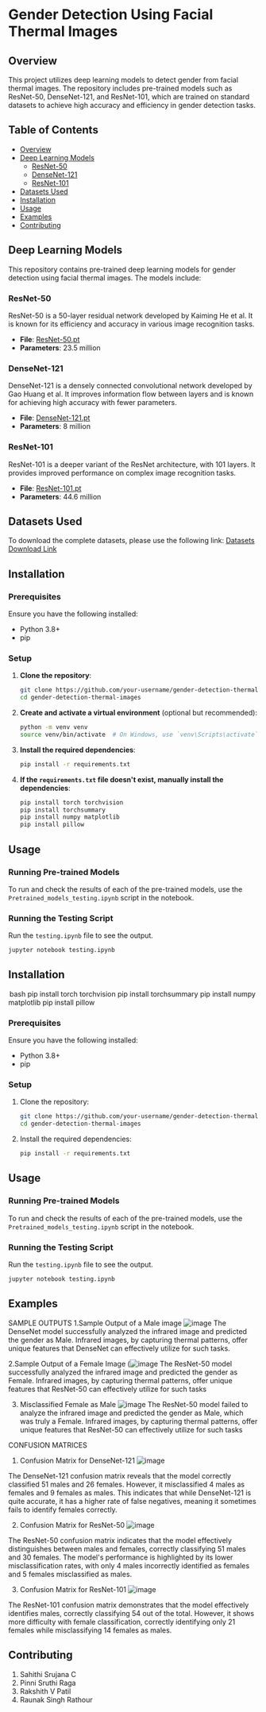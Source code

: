 # Gender Detection Using Facial Thermal Images

## Overview

This project utilizes deep learning models to detect gender from facial thermal images. The repository includes pre-trained models such as ResNet-50, DenseNet-121, and ResNet-101, which are trained on standard datasets to achieve high accuracy and efficiency in gender detection tasks.

## Table of Contents

- [Overview](#overview)
- [Deep Learning Models](#deep-learning-models)
  - [ResNet-50](#resnet-50)
  - [DenseNet-121](#densenet-121)
  - [ResNet-101](#resnet-101)
- [Datasets Used](#datasets-used)
- [Installation](#installation)
- [Usage](#usage)
- [Examples](#examples)
- [Contributing](#contributing)

## Deep Learning Models

This repository contains pre-trained deep learning models for gender detection using facial thermal images. The models include:

### ResNet-50

ResNet-50 is a 50-layer residual network developed by Kaiming He et al. It is known for its efficiency and accuracy in various image recognition tasks.

- **File**: [ResNet-50.pt](https://drive.google.com/drive/folders/14usN0kr70S5mBn4r-o5tMsyxWsuYCewC)
- **Parameters**: 23.5 million

### DenseNet-121

DenseNet-121 is a densely connected convolutional network developed by Gao Huang et al. It improves information flow between layers and is known for achieving high accuracy with fewer parameters.

- **File**: [DenseNet-121.pt](https://drive.google.com/drive/folders/14usN0kr70S5mBn4r-o5tMsyxWsuYCewC)
- **Parameters**: 8 million

### ResNet-101

ResNet-101 is a deeper variant of the ResNet architecture, with 101 layers. It provides improved performance on complex image recognition tasks.

- **File**: [ResNet-101.pt](https://drive.google.com/drive/folders/14usN0kr70S5mBn4r-o5tMsyxWsuYCewC)
- **Parameters**: 44.6 million

## Datasets Used

To download the complete datasets, please use the following link:
[Datasets Download Link](https://drive.google.com/open?id=1wGDNfCQE1kngsmYiKlKHHZwgntlVwiGJ)

## Installation

### Prerequisites

Ensure you have the following installed:

- Python 3.8+
- pip

### Setup

1. **Clone the repository**:
    ```bash
    git clone https://github.com/your-username/gender-detection-thermal-images.git
    cd gender-detection-thermal-images
    ```

2. **Create and activate a virtual environment** (optional but recommended):
    ```bash
    python -m venv venv
    source venv/bin/activate  # On Windows, use `venv\Scripts\activate`
    ```

3. **Install the required dependencies**:
    ```bash
    pip install -r requirements.txt
    ```

4. **If the `requirements.txt` file doesn't exist, manually install the dependencies**:
    ```bash
    pip install torch torchvision
    pip install torchsummary
    pip install numpy matplotlib
    pip install pillow
    ```

## Usage

### Running Pre-trained Models

To run and check the results of each of the pre-trained models, use the `Pretrained_models_testing.ipynb` script in the notebook.

### Running the Testing Script

Run the `testing.ipynb` file to see the output.

```bash
jupyter notebook testing.ipynb
```
## Installation

⁠ bash
    pip install torch torchvision
    pip install torchsummary
    pip install numpy matplotlib
    pip install pillow
     ⁠


### Prerequisites

Ensure you have the following installed:

- Python 3.8+
- pip

### Setup

1. Clone the repository:
    ```bash
    git clone https://github.com/your-username/gender-detection-thermal-images.git
    cd gender-detection-thermal-images
    ```

2. Install the required dependencies:
    ```bash
    pip install -r requirements.txt
    ```

## Usage

### Running Pre-trained Models

To run and check the results of each of the pre-trained models, use the `Pretrained_models_testing.ipynb` script in the notebook.

### Running the Testing Script

Run the `testing.ipynb` file to see the output.

```bash
jupyter notebook testing.ipynb

```
## Examples

SAMPLE OUTPUTS
1.Sample Output of a Male image
![image](https://github.com/user-attachments/assets/101fb7cb-588b-4b41-884f-0401ef4462b8)
The DenseNet model successfully analyzed the infrared image and predicted the gender as Male. Infrared images, by capturing thermal patterns, offer unique features that DenseNet can effectively utilize for such tasks.


2.Sample Output of a Female Image
(![image](https://github.com/user-attachments/assets/5ba66be4-6a54-4ea5-bc97-507bde55b5cd)
The ResNet-50 model successfully analyzed the infrared image and predicted the gender as Female. Infrared images, by capturing thermal patterns, offer unique features that ResNet-50 can effectively utilize for such tasks

3.  Misclassified Female as Male
![image](https://github.com/user-attachments/assets/1c2b3dfe-37fb-4601-bd87-7db5bc0353c4)
The ResNet-50 model failed to analyze the infrared image and predicted the gender as Male, which was truly a Female. Infrared images, by capturing thermal patterns, offer unique features that ResNet-50 can effectively utilize for such tasks


CONFUSION MATRICES
1.  Confusion Matrix for DenseNet-121
 ![image](https://github.com/user-attachments/assets/d1f416cf-d834-455a-810a-a6341dfa6743)

The DenseNet-121 confusion matrix reveals that the model correctly classified 51 males and 26 females. However, it misclassified 4 males as females and 9 females as males. This indicates that while DenseNet-121 is quite accurate, it has a higher rate of false negatives, meaning it sometimes fails to identify females correctly.

2.  Confusion Matrix for ResNet-50
![image](https://github.com/user-attachments/assets/a44c84a6-f048-467b-82a6-cc87981da15b)

The ResNet-50 confusion matrix indicates that the model effectively distinguishes between males and females, correctly classifying 51 males and 30 females. The model's performance is highlighted by its lower misclassification rates, with only 4 males incorrectly identified as females and 5 females misclassified as males.

3. Confusion Matrix for ResNet-101
![image](https://github.com/user-attachments/assets/7c19ba66-2b97-471c-a05c-f0c50c4dc694)

The ResNet-101 confusion matrix demonstrates that the model effectively identifies males, correctly classifying 54 out of the total. However, it shows more difficulty with female classification, correctly identifying only 21 females while misclassifying 14 females as males.


## Contributing
1. Sahithi Srujana C
2. Pinni Sruthi Raga
3. Rakshith V Patil
4. Raunak Singh Rathour
